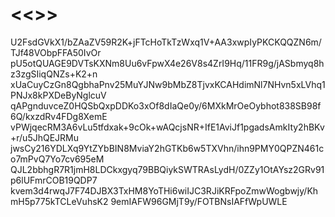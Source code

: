 # <<<encrypted>>>
U2FsdGVkX1/bZAaZV59R2K+jFTcHoTkTzWxq1V+AA3xwpIyPKCKQQZN6m/TJf48VObpFFA50IvOr
pU5otQUAGE9DVTsKXNm8Uu6vFpwX4e26V8s4ZrI9Hq/11FR9g/jASbmyq8hz3zgSIiqQNZs+K2+n
xUaCuyCzGn8QgbhaPnv25MuYJNw9bMbZ8TjvxKCAHdimNl7NHvn5xLVhq1PNJx8kPXDeByNglcuV
qAPgnduvceZ0HQSbQxpDDKo3xOf8dIaQe0y/6MXkMrOeOybhot838SB98f6Q/kxzdRv4FDg8XemE
vPWjqecRM3A6vLu5tfdxak+9cOk+wAQcjsNR+IfE1AviJf1pgadsAmkIty2hBKv+r/u5JhQEJRMu
jwsCy216YDLXq9YtZYbBIN8MviaY2hGTKb6w5TXVhn/ihn9PMY0QPZN461co7mPvQ7Yo7cv695eM
QJL2bbhgR7R1jmH8LDCkxgyq79BBQiykSWTRAsLydH/0ZZy1OtAYsz2GRv91p6lUFmrCOB19QDP7
kvem3d4rwqJ7F74DJBX3TxHM8YoTHi6wiIJC3RJiKRFpoZmwWogbwjy/KhmH5p775kTCLeVuhsK2
9emIAFW96GMjT9y/FOTBNsIAFfWpUWLE
